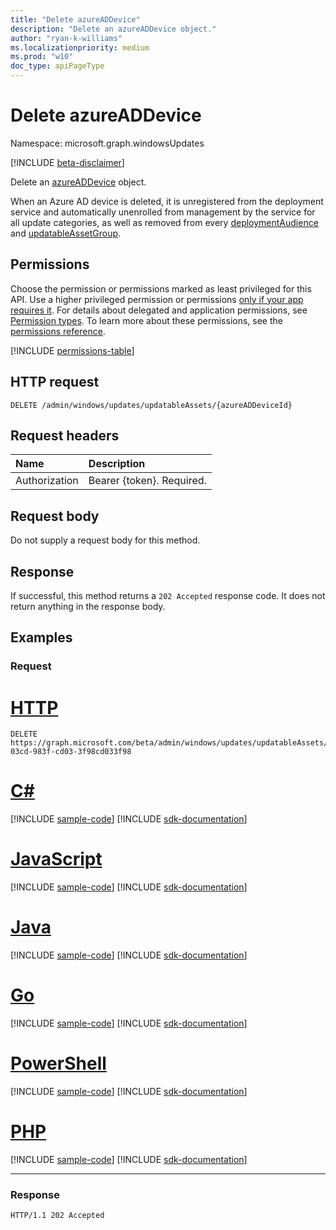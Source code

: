 ```yaml
---
title: "Delete azureADDevice"
description: "Delete an azureADDevice object."
author: "ryan-k-williams"
ms.localizationpriority: medium
ms.prod: "w10"
doc_type: apiPageType
---
```


# Delete azureADDevice
Namespace: microsoft.graph.windowsUpdates

[!INCLUDE [beta-disclaimer](../../includes/beta-disclaimer.md)]

Delete an [azureADDevice](../resources/windowsupdates-azureaddevice.md) object.

When an Azure AD device is deleted, it is unregistered from the deployment service and automatically unenrolled from management by the service for all update categories, as well as removed from every [deploymentAudience](../resources/windowsupdates-deploymentaudience.md) and [updatableAssetGroup](../resources/windowsupdates-updatableassetgroup.md).

## Permissions
Choose the permission or permissions marked as least privileged for this API. Use a higher privileged permission or permissions [only if your app requires it](/graph/permissions-overview#best-practices-for-using-microsoft-graph-permissions). For details about delegated and application permissions, see [Permission types](/graph/permissions-overview#permission-types). To learn more about these permissions, see the [permissions reference](/graph/permissions-reference).

<!-- { "blockType": "permissions", "name": "windowsupdates_azureaddevice_delete" } -->
[!INCLUDE [permissions-table](../includes/permissions/windowsupdates-azureaddevice-delete-permissions.md)]

## HTTP request

<!-- {
  "blockType": "ignored"
}
-->
``` http
DELETE /admin/windows/updates/updatableAssets/{azureADDeviceId}
```

## Request headers
|Name|Description|
|:---|:---|
|Authorization|Bearer {token}. Required.|

## Request body
Do not supply a request body for this method.

## Response

If successful, this method returns a `202 Accepted` response code. It does not return anything in the response body.

## Examples

### Request

# [HTTP](#tab/http)
<!-- {
  "blockType": "request",
  "name": "delete_azureaddevice"
}
-->
``` http
DELETE https://graph.microsoft.com/beta/admin/windows/updates/updatableAssets/983f03cd-03cd-983f-cd03-3f98cd033f98
```

# [C#](#tab/csharp)
[!INCLUDE [sample-code](../includes/snippets/csharp/delete-azureaddevice-csharp-snippets.md)]
[!INCLUDE [sdk-documentation](../includes/snippets/snippets-sdk-documentation-link.md)]

# [JavaScript](#tab/javascript)
[!INCLUDE [sample-code](../includes/snippets/javascript/delete-azureaddevice-javascript-snippets.md)]
[!INCLUDE [sdk-documentation](../includes/snippets/snippets-sdk-documentation-link.md)]

# [Java](#tab/java)
[!INCLUDE [sample-code](../includes/snippets/java/delete-azureaddevice-java-snippets.md)]
[!INCLUDE [sdk-documentation](../includes/snippets/snippets-sdk-documentation-link.md)]

# [Go](#tab/go)
[!INCLUDE [sample-code](../includes/snippets/go/delete-azureaddevice-go-snippets.md)]
[!INCLUDE [sdk-documentation](../includes/snippets/snippets-sdk-documentation-link.md)]

# [PowerShell](#tab/powershell)
[!INCLUDE [sample-code](../includes/snippets/powershell/delete-azureaddevice-powershell-snippets.md)]
[!INCLUDE [sdk-documentation](../includes/snippets/snippets-sdk-documentation-link.md)]

# [PHP](#tab/php)
[!INCLUDE [sample-code](../includes/snippets/php/delete-azureaddevice-php-snippets.md)]
[!INCLUDE [sdk-documentation](../includes/snippets/snippets-sdk-documentation-link.md)]

---

### Response

<!-- {
  "blockType": "response",
  "truncated": true
}
-->
``` http
HTTP/1.1 202 Accepted
```

